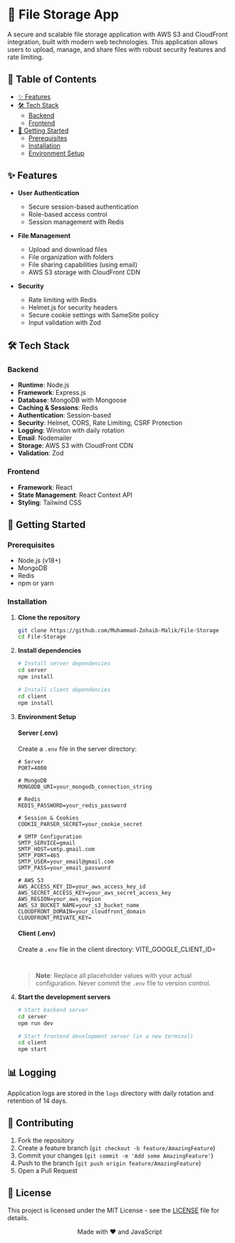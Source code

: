# 📁 File Storage App

A secure and scalable file storage application with AWS S3 and CloudFront integration, built with modern web technologies. This application allows users to upload, manage, and share files with robust security features and rate limiting.

## 📑 Table of Contents
- [✨ Features](#-features-1)
- [🛠️ Tech Stack](#-tech-stack-1)
  - [Backend](#backend)
  - [Frontend](#frontend-1)
- [🚀 Getting Started](#-getting-started-1)
  - [Prerequisites](#prerequisites-1)
  - [Installation](#installation-1)
  - [Environment Setup](#environment-setup-1)

## ✨ Features

- **User Authentication**
  - Secure session-based authentication
  - Role-based access control
  - Session management with Redis

- **File Management**
  - Upload and download files
  - File organization with folders
  - File sharing capabilities (using email)
  - AWS S3 storage with CloudFront CDN

- **Security**
  - Rate limiting with Redis
  - Helmet.js for security headers
  - Secure cookie settings with SameSite policy
  - Input validation with Zod

## 🛠️ Tech Stack

### Backend
- **Runtime**: Node.js
- **Framework**: Express.js
- **Database**: MongoDB with Mongoose
- **Caching & Sessions**: Redis
- **Authentication**: Session-based
- **Security**: Helmet, CORS, Rate Limiting, CSRF Protection
- **Logging**: Winston with daily rotation
- **Email**: Nodemailer
- **Storage**: AWS S3 with CloudFront CDN
- **Validation**: Zod

### Frontend
- **Framework**: React
- **State Management**: React Context API
- **Styling**: Tailwind CSS

## 🚀 Getting Started

### Prerequisites
- Node.js (v18+)
- MongoDB
- Redis
- npm or yarn

### Installation

1. **Clone the repository**
   ```bash
   git clone https://github.com/Muhammad-Zohaib-Malik/File-Storage
   cd File-Storage
   ```

2. **Install dependencies**
   ```bash
   # Install server dependencies
   cd server
   npm install

   # Install client dependencies
   cd client
   npm install
   ```

3. **Environment Setup**
   
   #### Server (.env)
   Create a `.env` file in the server directory:
   ```env
   # Server
   PORT=4000

   # MongoDB
   MONGODB_URI=your_mongodb_connection_string
   
   # Redis
   REDIS_PASSWORD=your_redis_password
   
   # Session & Cookies
   COOKIE_PARSER_SECRET=your_cookie_secret
   
   # SMTP Configuration
   SMTP_SERVICE=gmail
   SMTP_HOST=smtp.gmail.com
   SMTP_PORT=465
   SMTP_USER=your_email@gmail.com
   SMTP_PASS=your_email_password
   
   # AWS S3
   AWS_ACCESS_KEY_ID=your_aws_access_key_id
   AWS_SECRET_ACCESS_KEY=your_aws_secret_access_key
   AWS_REGION=your_aws_region
   AWS_S3_BUCKET_NAME=your_s3_bucket_name
   CLOUDFRONT_DOMAIN=your_cloudfront_domain
   CLOUDFRONT_PRIVATE_KEY=
   ```
   
   #### Client (.env)
   Create a `.env` file in the client directory:
   VITE_GOOGLE_CLIENT_ID=
   ```env
  
   ```
   
   > **Note**: Replace all placeholder values with your actual configuration. Never commit the `.env` file to version control.

4. **Start the development servers**
   ```bash
   # Start backend server
   cd server
   npm run dev

   # Start frontend development server (in a new terminal)
   cd client
   npm start
   ```

## 📊 Logging

Application logs are stored in the `logs` directory with daily rotation and retention of 14 days.

## 🤝 Contributing

1. Fork the repository
2. Create a feature branch (`git checkout -b feature/AmazingFeature`)
3. Commit your changes (`git commit -m 'Add some AmazingFeature'`)
4. Push to the branch (`git push origin feature/AmazingFeature`)
5. Open a Pull Request

## 📄 License

This project is licensed under the MIT License - see the [LICENSE](LICENSE) file for details.


<div align="center">
  Made with ❤️ and JavaScript
</div>

